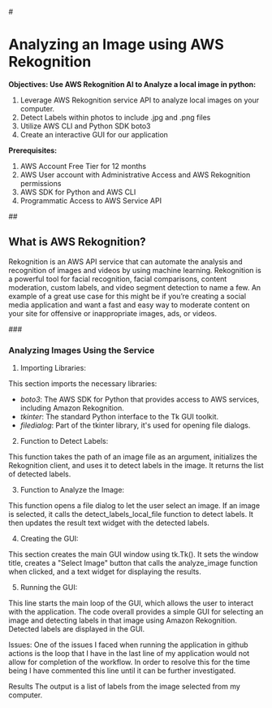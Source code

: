 #<h1> Analyzing an Image using AWS Rekognition </h1>

<strong>Objectives: Use AWS Rekognition AI to Analyze a local image in python:</strong>

1. Leverage AWS Rekognition service API to analyze local images on your computer.
2. Detect Labels within photos to include .jpg and .png files
3. Utilize AWS CLI and Python SDK boto3
4. Create an interactive GUI for our application
   
<strong>Prerequisites:</strong>

1. AWS Account Free Tier for 12 months
2. AWS User account with Administrative Access and AWS Rekognition permissions
3. AWS SDK for Python and AWS CLI
4. Programmatic Access to AWS Service API

##<h2>What is AWS Rekognition?</h2>
Rekognition is an AWS API service that can automate the analysis and recognition of images and videos by using machine learning. Rekognition is a powerful tool for facial recognition, facial comparisons, content moderation, custom labels, and video segment detection to name a few. An example of a great use case for this might be if you’re creating a social media application and want a fast and easy way to moderate content on your site for offensive or inappropriate images, ads, or videos.

###<h3>Analyzing Images Using the Service</h3>

1. Importing Libraries:

This section imports the necessary libraries:

* _boto3_: The AWS SDK for Python that provides access to AWS services, including Amazon Rekognition.
* _tkinter_: The standard Python interface to the Tk GUI toolkit.
* _filedialog_: Part of the tkinter library, it's used for opening file dialogs.

2. Function to Detect Labels:


This function takes the path of an image file as an argument, initializes the Rekognition client, and uses it to detect labels in the image. It returns the list of detected labels.

3. Function to Analyze the Image:


This function opens a file dialog to let the user select an image. If an image is selected, it calls the detect_labels_local_file function to detect labels. It then updates the result text widget with the detected labels.

4. Creating the GUI:


This section creates the main GUI window using tk.Tk(). It sets the window title, creates a "Select Image" button that calls the analyze_image function when clicked, and a text widget for displaying the results.

5. Running the GUI:


This line starts the main loop of the GUI, which allows the user to interact with the application. The code overall provides a simple GUI for selecting an image and detecting labels in that image using Amazon Rekognition. Detected labels are displayed in the GUI.

Issues: One of the issues I faced when running the application in github actions is the loop that I have in the last line of my application would not allow for completion of the workflow. In order to resolve this for the time being I have commented this line until it can be further investigated. 

Results
The output is a list of labels from the image selected from my computer.


